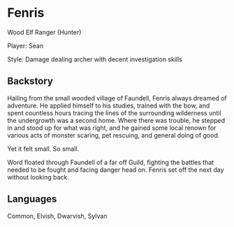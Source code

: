 # Fenris

Wood Elf Ranger (Hunter)

Player: Sean

Style: Damage dealing archer with decent investigation skills

## Backstory

Hailing from the small wooded village of Faundell, Fenris always dreamed of adventure. He applied himself to his studies, trained with the bow, and spent countless hours tracing the lines of the surrounding wilderness until the undergrowth was a second home. Where there was trouble, he stepped in and stood up for what was right, and he gained some local renown for various acts of monster scaring, pet rescuing, and general doing of good.

Yet it felt small. So small.

Word floated through Faundell of a far off Guild, fighting the battles that needed to be fought and facing danger head on. Fenris set off the next day without looking back.

## Languages

Common, Elvish, Dwarvish, Sylvan

